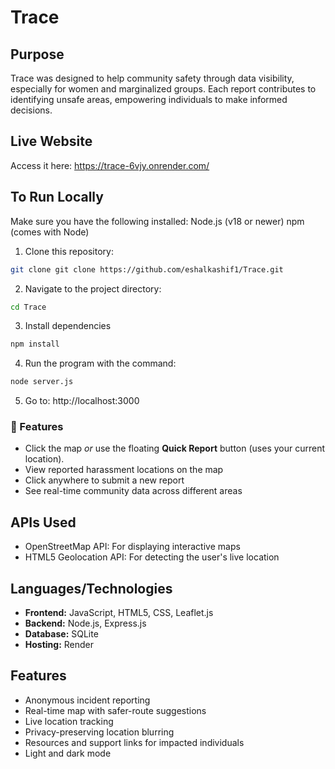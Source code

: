 # Trace


## Purpose
Trace was designed to help community safety through data visibility, especially for women and marginalized groups. Each report contributes to identifying unsafe areas, empowering individuals to make informed decisions.

## Live Website
Access it here: https://trace-6vjy.onrender.com/

## To Run Locally
Make sure you have the following installed:
Node.js (v18 or newer)
npm (comes with Node)

1. Clone this repository:
```bash
git clone git clone https://github.com/eshalkashif1/Trace.git
```
2. Navigate to the project directory:
```bash
cd Trace
```
3. Install dependencies
```bash
npm install 
```
4. Run the program with the command:
```bash
node server.js
```
5. Go to:
http://localhost:3000


### 🌟 Features
- Click the map _or_ use the floating **Quick Report** button (uses your current location).
- View reported harassment locations on the map
- Click anywhere to submit a new report
- See real-time community data across different areas

## APIs Used
- OpenStreetMap API: For displaying interactive maps
- HTML5 Geolocation API: For detecting the user's live location

## Languages/Technologies
- **Frontend:** JavaScript, HTML5, CSS, Leaflet.js  
- **Backend:** Node.js, Express.js  
- **Database:** SQLite
- **Hosting:** Render

## Features
- Anonymous incident reporting  
- Real-time map with safer-route suggestions  
- Live location tracking  
- Privacy-preserving location blurring  
- Resources and support links for impacted individuals
- Light and dark mode

